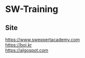 # SW-Training
## Site
https://www.swexpertacademy.com<br>
https://boj.kr<br>
https://algospot.com<br>
